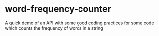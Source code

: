 # word-frequency-counter
A quick demo of an API with some good coding practices for some code which counts the frequency of words in a string

